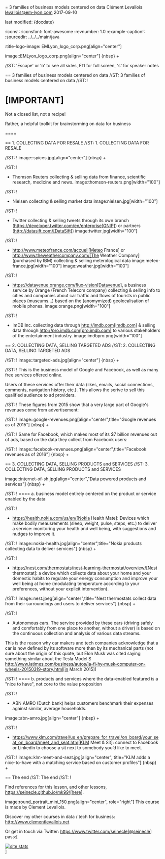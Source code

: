 = 3 families of business models centered on data
Clément Levallois <levallois@em-lyon.com>
2017-09-10

last modified: {docdate}

:icons!:
:iconsfont:   font-awesome
:revnumber: 1.0
:example-caption!:
:sourcedir: ../../../main/java

:title-logo-image: EMLyon_logo_corp.png[align="center"]

image::EMLyon_logo_corp.png[align="center"]
{nbsp} +

//ST: 'Escape' or 'o' to see all sides, F11 for full screen, 's' for speaker notes


== 3 families of business models centered on data
//ST: 3 families of business models centered on data
//ST: !

[IMPORTANT]
====
Not a closed list, not a recipe!

Rather, a helpful toolkit for brainstorming on data for business

====

== 1. COLLECTING DATA FOR RESALE
//ST: 1. COLLECTING DATA FOR RESALE

//ST: !
image::spices.jpg[align="center"]
{nbsp} +

//ST: !
- Thomson Reuters collecting & selling data from finance, scientific research, medicine and news. image:thomson-reuters.png[width="100"]

//ST: !
- Nielsen collecting & selling market data image:nielsen.jpg[width="100"]

//ST: !
- Twitter collecting & selling tweets through its own branch (https://developer.twitter.com/en/enterprise[GNIP]) or partners (http://datasift.com/[DataSift]) image:twitter.jpg[width="100"]

//ST: !
- http://www.meteofrance.com/accueil[Meteo France] or http://www.theweathercompany.com/[The Weather Company] (purchased by IBM) collecting & selling meterological data image:meteo-france.jpg[width="100"] image:weather.jpg[width="100"]

//ST: !
- https://datavenue.orange.com/flux-vision[Datavenue], a business service by Orange (French Telecom company) collecting & selling info to cities and companies about car traffic and flows of tourists in public places (museums…) based on the (anomymized) geolocalisation of mobile phones. image:orange.png[width="100"]

//ST: !
- ImDB Inc. collecting data through http://imdb.com[imdb.com] & selling data through http://pro.imdb.com[pro.imdb.com] to various stakeholders of the entertainment industry. image:imdbpro.png[width="100"]

== 2. COLLECTING DATA, SELLING TARGETED ADS
//ST: 2. COLLECTING DATA, SELLING TARGETED ADS

//ST: !
image::targeted-ads.jpg[align="center"]
{nbsp} +

//ST: !
This is the business model of Google and Facebook, as well as many free services offered online.

Users of these services offer their data (likes, emails, social connections, comments, navigation history, etc.). This allows the serive to sell this qualified audience to ad providers.

//ST: !
These figures from 2015 show that a very large part of Google's revenues come from advertisement:

//ST: !
image::google-revenues.png[align="center",title="Google revenues as of 2015"]
{nbsp} +

//ST: !
Same for Facebook, which makes most of its $7 billion revenues out of ads, based on the data they collect from Facebook users:

//ST: !
image::facebook-revenues.png[align="center",title="Facebook revenues as of 2016"]
{nbsp} +


== 3. COLLECTING DATA, SELLING PRODUCTS and SERVICES
//ST: 3. COLLECTING DATA, SELLING PRODUCTS and SERVICES

image::internet-of-sh.jpg[align="center","Data powered products and services"]
{nbsp} +

//ST: !
==== a. business model entirely centered on the product or service enabled by the data

//ST: !
- https://health.nokia.com/us/en/[Nokia Health Mate]: Devices which make bodily meausrements (sleep, weight, pulse, steps, etc.) to deliver a service: monitoring your health and well being, with suggestions and nudges to improve it.

//ST: !
image::nokia-health.jpg[align="center",title="Nokia products collecting data to deliver services"]
{nbsp} +

//ST: !
- https://nest.com/thermostats/nest-learning-thermostat/overview/[Nest thermostat]: a device which collects data about your home and your domestic habits to regulate your energy consumption and improve your well being at home (modulating temperature according to your preferences, without your explicit intervention).

//ST: !
image::nest.jpeg[align="center",title="Nest thermostats collect data from their surroundings and users to deliver services"]
{nbsp} +

//ST: !
- Autonomous cars. The service provided by these cars (driving safely and comfortably from one place to another, without a driver) is based on the continuous collection and analysis of various data streams.

This is the reason why car makers and tech companies acknowledge that a car is now defined by its software more than by its mechanical parts (not sure about the origin of this quote, but Elon Musk was cited saying something similar about the Tesla Model S http://www.latimes.com/business/autos/la-fi-hy-musk-computer-on-wheels-20150319-story.html[in March 2015])

//ST: !
==== b. products and services where the data-enabled featured is a "nice to have", not core to the value proposition

//ST: !
- ABN AMRO (Dutch bank) helps customers benchmark their expenses against similar, average households.

image::abn-amro.jpg[align="center"]
{nbsp} +

//ST: !
- https://www.klm.com/travel/us_en/prepare_for_travel/on_board/your_seat_on_board/meet_and_seat.htm[KLM Meet & Sit]: connect to Facebook or LinkedIn to choose a sit next to somebody you’d like to meet.

//ST: !
image::klm-meet-and-seat.jpg[align="center", title="KLM adds a nice-to-have with a matching service based on customer profiles"]
{nbsp} +


== The end
//ST: The end
//ST: !

Find references for this lesson, and other lessons, https://seinecle.github.io/mk99/[here].

image:round_portrait_mini_150.png[align="center", role="right"]
This course is made by Clement Levallois.

Discover my other courses in data / tech for business: http://www.clementlevallois.net

Or get in touch via Twitter: https://www.twitter.com/seinecle[@seinecle]
pass:[    <!-- Start of StatCounter Code for Default Guide -->
    <script type="text/javascript">
        var sc_project = 11411204;
        var sc_invisible = 1;
        var sc_security = "7b86ca26";
        var scJsHost = (("https:" == document.location.protocol) ?
            "https://secure." : "http://www.");
        document.write("<sc" + "ript type='text/javascript' src='" +
            scJsHost +
            "statcounter.com/counter/counter.js'></" + "script>");
    </script>
    <noscript><div class="statcounter"><a title="site stats"
    href="http://statcounter.com/" target="_blank"><img
    class="statcounter"
    src="//c.statcounter.com/11411204/0/7b86ca26/1/" alt="site
    stats"></a></div></noscript>
    <!-- End of StatCounter Code for Default Guide -->]
